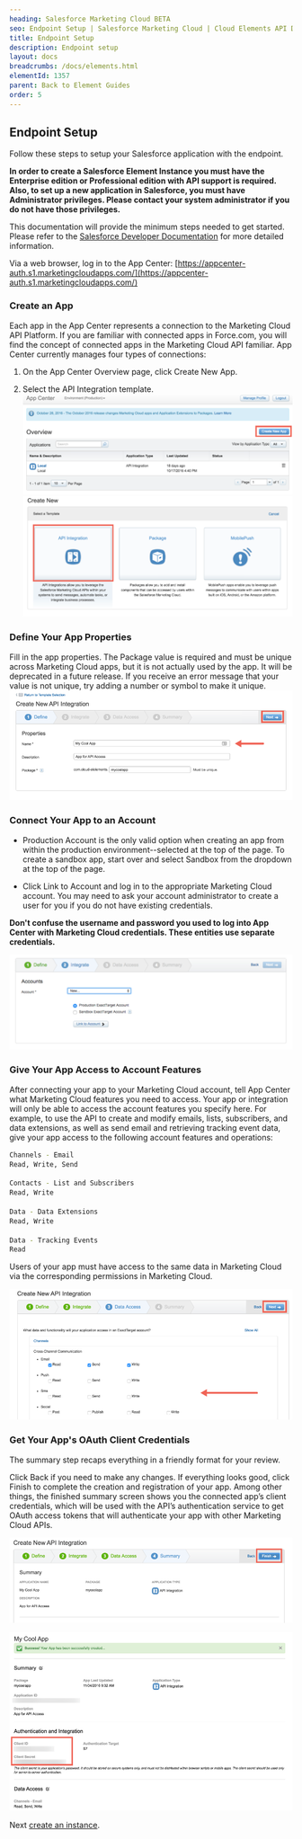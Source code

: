 ```yaml
---
heading: Salesforce Marketing Cloud BETA
seo: Endpoint Setup | Salesforce Marketing Cloud | Cloud Elements API Docs
title: Endpoint Setup
description: Endpoint setup
layout: docs
breadcrumbs: /docs/elements.html
elementId: 1357
parent: Back to Element Guides
order: 5
---
```


## Endpoint Setup

Follow these steps to setup your Salesforce application with the endpoint.

__In order to create a Salesforce Element Instance you must have the Enterprise edition or Professional edition with API support is required. Also, to set up a new application in Salesforce, you must have Administrator privileges. Please contact your system administrator if you do not have those privileges.__

This documentation will provide the minimum steps needed to get started.  Please refer to the [Salesforce Developer Documentation](https://developer.salesforce.com/docs/atlas.en-us.mc-getting-started.meta/mc-getting-started/app-center.htm) for more detailed information.

Via a web browser, log in to the App Center:
[https://appcenter-auth.s1.marketingcloudapps.com/](https://appcenter-auth.s1.marketingcloudapps.com/)

### Create an App

Each app in the App Center represents a connection to the Marketing Cloud API Platform. If you are familiar with connected apps in Force.com, you will find the concept of connected apps in the Marketing Cloud API familiar. App Center currently manages four types of connections:

1. On the App Center Overview page, click Create New App.

2. Select the API Integration template.
![Salesforce Connected App step 1](img/salesforce-marketing-cloud-client-id-1.png)
![Salesforce Connected App step 2](img/salesforce-marketing-cloud-client-id-2.png)

### Define Your App Properties

Fill in the app properties. The Package value is required and must be unique across Marketing Cloud apps, but it is not actually used by the app. It will be deprecated in a future release. If you receive an error message that your value is not unique, try adding a number or symbol to make it unique.
![Salesforce Connected App step 3](img/salesforce-marketing-cloud-client-id-3.png)

### Connect Your App to an Account

* Production Account is the only valid option when creating an app from within the production environment--selected at the top of the page. To create a sandbox app, start over and select Sandbox from the dropdown at the top of the page.

* Click Link to Account and log in to the appropriate Marketing Cloud account. You may need to ask your account administrator to create a user for you if you do not have existing credentials.

__Don't confuse the username and password you used to log into App Center with Marketing Cloud credentials. These entities use separate credentials.__

![Salesforce Connected App step 4](img/salelesforce-marketing-cloud-link.png)

### Give Your App Access to Account Features

After connecting your app to your Marketing Cloud account, tell App Center what Marketing Cloud features you need to access. Your app or integration will only be able to access the account features you specify here. For example, to use the API to create and modify emails, lists, subscribers, and data extensions, as well as send email and retrieving tracking event data, give your app access to the following account features and operations:

```bash
Channels - Email
Read, Write, Send

Contacts - List and Subscribers
Read, Write

Data - Data Extensions
Read, Write

Data - Tracking Events
Read
```

Users of your app must have access to the same data in Marketing Cloud via the corresponding permissions in Marketing Cloud.

![Salesforce Connected App step 5](img/salesforce-marketing-cloud-client-id-5.png)

### Get Your App's OAuth Client Credentials
The summary step recaps everything in a friendly format for your review.

Click Back if you need to make any changes.
If everything looks good, click Finish to complete the creation and registration of your app.
Among other things, the finished summary screen shows you the connected app’s client credentials, which will be used with the API’s authentication service to get OAuth access tokens that will authenticate your app with other Marketing Cloud APIs.

![Salesforce Connected App step 6](img/salesforce-marketing-cloud-client-id-6.png)

![Salesforce Connected App step 7](img/salesforce-marketing-cloud-client-id-7.png)

Next [create an instance](salesforce-marketing-cloud-create-instance.html).
